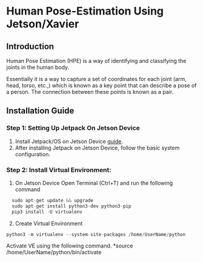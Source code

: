 # Human Pose-Estimation Using Jetson/Xavier

## Introduction
Human Pose Estimation (HPE) is a way of identifying and classifying the joints in the human body.

Essentially it is a way to capture a set of coordinates for each joint (arm, head, torso, etc.,) which is known as a key point that can describe a pose of a person. The connection between these points is known as a pair. 

## Installation Guide

### Step 1: Setting Up Jetpack On Jetson Device

1. Install Jetpack/OS on Jetson Device [guide](https://developer.nvidia.com/embedded/learn/get-started-jetson-xavier-nx-devkit).
2. After installing Jetpack on Jetson Device, follow the basic system configuration.

### Step 2: Install Virtual Environment:

1. On Jetson Device Open Terminal (Ctrl+T) and run the following command
  ```python
    sudo apt-get update && upgrade
    sudo apt-get install python3-dev python3-pip
    pip3 install -U virtualenv
  ```

2. Create Virtual Environment
  ```python  
  python3 -m virtualenv --system-site-packages /home/UserName/python
  ```
  Activate VE using the following command.
  *source /home/UserName/python/bin/activate
